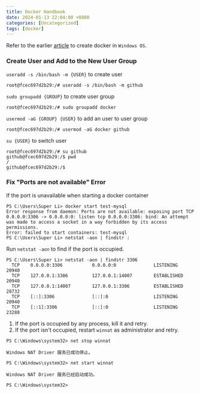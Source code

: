 ```yaml
---
title: Docker Handbook  
date: 2024-01-13 22:04:00 +0800  
categories: [Uncategorized]  
tags: [docker]  
---
```

Refer to the earlier [article](/posts/Windows-10安装Docker并使用私钥连接AWS-EC2/) to create docker in `Windows OS`.  
### Create User and Add to the New User Group
`useradd -s /bin/bash -m {USER}` to create user
```
root@fcec697d2b29:/# useradd -s /bin/bash -m github
```
`sudo groupadd {GROUP}` to create user group
```
root@fcec697d2b29:/# sudo groupadd docker
```
`usermod -aG {GROUP} {USER}` to add an user to user group
```
root@fcec697d2b29:/# usermod -aG docker github
```
`su {USER}` to switch user
```
root@fcec697d2b29:/# su github
github@fcec697d2b29:/$ pwd
/
github@fcec697d2b29:/$
```

### Fix "Ports are not available" Error
If the port is unavailable when starting a docker container
```
PS C:\Users\Super Li> docker start test-mysql
Error response from daemon: Ports are not available: exposing port TCP 0.0.0.0:3306 -> 0.0.0.0:0: listen tcp 0.0.0.0:3306: bind: An attempt was made to access a socket in a way forbidden by its access permissions.
Error: failed to start containers: test-mysql
PS C:\Users\Super Li> netstat -aon | findstr :
```
Run `netstat -aon` to find if the port is occupied.
```
PS C:\Users\Super Li> netstat -aon | findstr 3306
  TCP    0.0.0.0:3306           0.0.0.0:0              LISTENING       20940
  TCP    127.0.0.1:3306         127.0.0.1:14007        ESTABLISHED     20940
  TCP    127.0.0.1:14007        127.0.0.1:3306         ESTABLISHED     28732
  TCP    [::]:3306              [::]:0                 LISTENING       20940
  TCP    [::1]:3306             [::]:0                 LISTENING       23288
```
1. If the port is occupied by any process, kill it and retry.
1. If the port isn't occupied, restart `winnat` as administrator and retry.

```
PS C:\Windows\system32> net stop winnat

Windows NAT Driver 服务已成功停止。

PS C:\Windows\system32> net start winnat

Windows NAT Driver 服务已经启动成功。

PS C:\Windows\system32>
```